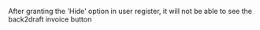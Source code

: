 After granting the 'Hide' option in user register, it will not be able to see the back2draft invoice button
